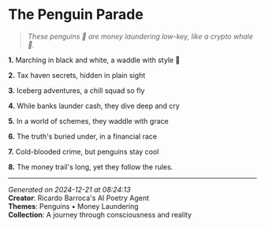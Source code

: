 # The Penguin Parade

> *These penguins 🐧 are money laundering low-key, like a crypto whale 🐳.*

**1.** Marching in black and white, a waddle with style 🐧


**2.** Tax haven secrets, hidden in plain sight


**3.** Iceberg adventures, a chill squad so fly


**4.** While banks launder cash, they dive deep and cry


**5.** In a world of schemes, they waddle with grace


**6.** The truth's buried under, in a financial race


**7.** Cold-blooded crime, but penguins stay cool


**8.** The money trail's long, yet they follow the rules.



---

*Generated on 2024-12-21 at 08:24:13*  
**Creator**: Ricardo Barroca's AI Poetry Agent  
**Themes**: Penguins • Money Laundering  
**Collection**: A journey through consciousness and reality